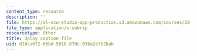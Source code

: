 ```yaml
---
content_type: resource
description: ''
file: https://ol-ocw-studio-app-production.s3.amazonaws.com/courses/18-02sc-multivariable-calculus-fall-2010/d10ca0f266bd501087dc03ba2c7b2bab_MosaZngFjZY.vtt
file_type: application/x-subrip
resourcetype: Other
title: 3play caption file
uid: d10ca0f2-66bd-5010-87dc-03ba2c7b2bab
---
```

